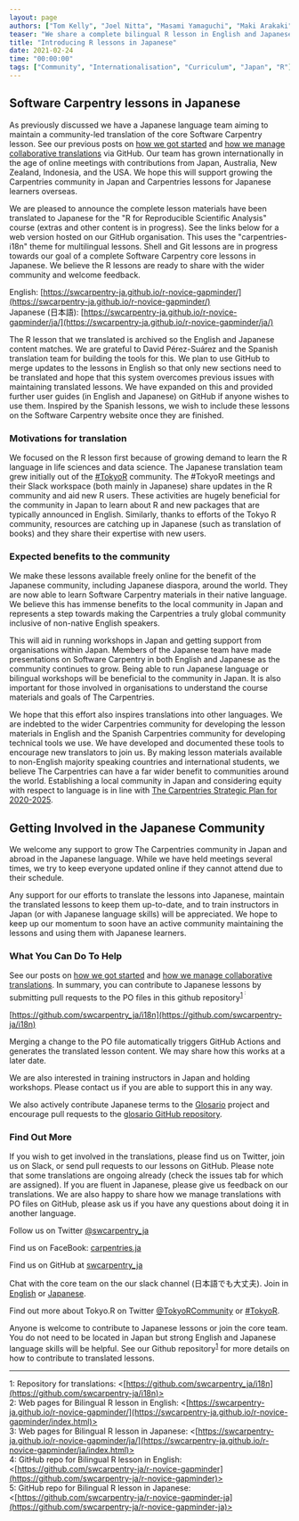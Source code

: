```yaml
---
layout: page
authors: ["Tom Kelly", "Joel Nitta", "Masami Yamaguchi", "Maki Arakaki", "Bagus Tris Atmaja", "Manabu Ishii", "Kozo Nishida", "Dai Saito", "Riku Takei", "Atsushi Yamamoto", "Satoshi Yokota"] 
teaser: "We share a complete bilingual R lesson in English and Japanese"
title: "Introducing R lessons in Japanese"
date: 2021-02-24 
time: "00:00:00" 
tags: ["Community", "Internationalisation", "Curriculum", "Japan", "R"]
---
```


## Software Carpentry lessons in Japanese

As previously discussed we have a Japanese language team aiming to maintain a community-led
 translation of the core Software Carpentry lesson. See our previous posts on 
[how we got started](https://carpentries.org/blog/2019/11/local-team-japan/) and
[how we manage collaborative translations](https://carpentries.org/blog/2019/11/translations-in-japanese/)
 via GitHub. Our team has grown internationally in the age of online meetings with contributions from Japan,
Australia, New Zealand, Indonesia, and the USA. We hope this will support growing the Carpentries community
in Japan and Carpentries lessons for Japanese learners overseas.

We are pleased to announce the complete lesson materials have been translated to Japanese for the 
"R for Reproducible Scientific Analysis" course (extras and other content is in progress).
See the links below for a web version hosted on our GitHub organisation. This uses the 
"carpentries-i18n" theme for multilingual lessons. Shell and Git lessons are in progress
towards our goal of a complete Software Carpentry core lessons in Japanese. We believe the
R lessons are ready to share with the wider  community and welcome feedback. 

English:   [https://swcarpentry-ja.github.io/r-novice-gapminder/](https://swcarpentry-ja.github.io/r-novice-gapminder/)
<br>
Japanese (日本語):    [https://swcarpentry-ja.github.io/r-novice-gapminder/ja/](https://swcarpentry-ja.github.io/r-novice-gapminder/ja/) 

The R lesson that we translated is archived so the English and Japanese content matches.
We are grateful to David Pérez-Suárez and the Spanish translation team for building the
tools for this. We plan to use GitHub to merge updates to the lessons in English so that
only new sections need to be translated and hope that this system overcomes previous
issues with maintaining translated lessons. We have expanded on this and provided further
user guides (in English and Japanese) on GitHub if anyone wishes to use them. Inspired by
the Spanish lessons, we wish to include these lessons on the Software Carpentry website
once they are finished.

### Motivations for translation

We focused on the R lesson first because of growing demand to learn the R language in
life sciences and data science. The Japanese translation team grew initially out of the
[\#TokyoR](https://tokyor.connpass.com) community. The #TokyoR meetings and their Slack
workspace (both mainly in Japanese) share updates in the R community and aid new R users.
These activities are hugely beneficial for the community in Japan to learn about 
R and new packages that are typically announced in English. Similarly, thanks to efforts
of the Tokyo R community, resources are catching up in Japanese (such as translation of books)
and they share their expertise with new users.

###  Expected benefits to the community

We make these lessons available freely online for the benefit of the Japanese community,
including Japanese diaspora, around the world. They are now able to learn Software Carpentry
materials in their native language. We believe this has immense benefits to the local community
in Japan and represents a step towards making the Carpentries a truly global community inclusive
of non-native English speakers.

This will aid in running workshops in Japan and getting support from organisations within Japan.
Members of the Japanese team have made presentations on Software Carpentry in both English and
Japanese as the community continues to grow. Being able to run Japanese language or bilingual
workshops will be beneficial to the community in Japan. It is also important for those involved
in organisations to understand the course materials and goals of The Carpentries.

We hope that this effort also inspires translations into other languages. We are indebted to the
wider Carpentries community for developing the lesson materials in English and the Spanish
Carpentries community for developing technical tools we use. We have developed and documented
these tools to encourage new translators to join us. By making lesson materials available to
non-English majority speaking countries and international students, we believe The Carpentries
can have a far wider benefit to communities around the world. Establishing a local community
in Japan and considering equity with respect to language is in line with [The Carpentries
Strategic Plan for 2020-2025](https://carpentries.org/blog/2020/01/strategic-plan-2020-2025/).

## Getting Involved in the Japanese Community

We welcome any support to grow The Carpentries community in Japan and abroad in the
Japanese language. While we have held meetings several times, we try to keep everyone
updated online if they cannot attend due to their schedule.

Any support for our efforts to translate the lessons into Japanese, maintain the translated
lessons to keep them up-to-date, and to train instructors in Japan (or with Japanese language
skills) will be appreciated. We hope to keep up our momentum to soon have an active community
maintaining the lessons and using them with Japanese learners.


### What You Can Do To Help

See our posts on [how we got started](https://carpentries.org/blog/2019/11/local-team-japan/)
and [how we manage collaborative translations](https://carpentries.org/blog/2019/11/translations-in-japanese/).
In summary, you can contribute to Japanese lessons by submitting pull requests to
the PO files in this github repository<sup>[1](#i18n)<sup> :

[https://github.com/swcarpentry_ja/i18n](https://github.com/swcarpentry-ja/i18n)

Merging a change to the PO file automatically triggers GitHub Actions and generates the
translated lesson content. We may share how this works at a later date.

We are also interested in training instructors in Japan and holding workshops. Please contact us
if you are able to support this in any way. 

We also actively contribute Japanese terms to the [Glosario](https://glosario.carpentries.org/)
project and encourage pull requests to the [glosario GitHub repository](https://github.com/carpentries/glosario).

### Find Out More

If you wish to get involved in the translations, please find us on Twitter, join us on Slack,
or send pull requests to our lessons on GitHub. Please note that some translations are ongoing
already (check the issues tab for which are assigned). If you are fluent in Japanese, please
give us feedback on our translations. We are also happy to share how we manage translations
with PO files on GitHub, please ask us if you have any questions about doing it in another language.

Follow us on Twitter [@swcarpentry_ja](twitter.com/swcarpentry_ja)<br>

Find us on FaceBook: [carpentries.ja](https://www.facebook.com/carpentries.ja)

Find us on GitHub at [swcarpentry_ja](https://github.com/swcarpentry-ja)<br>

Chat with the core team on the our slack channel (日本語でも大丈夫).
Join in [English](https://carpentries-jp-en.herokuapp.com/) or [Japanese](https://carpentries-ja.herokuapp.com/).

Find out more about Tokyo.R on Twitter [@TokyoRCommunity](https://twitter.com/@TokyoRCommunity) or
[\#TokyoR](https://twitter.com/search?q=%23TokyoR&src=hashtag_click).

Anyone is welcome to contribute to Japanese lessons or join the core team. You do not need to be located in Japan
but strong English and Japanese language skills will be helpful. See our Github repository<sup>[1](#i18n)</sup> for more details on
how to contribute to translated lessons.

---
<a name="i18n">1</a>: Repository for translations: <[https://github.com/swcarpentry_ja/i18n](https://github.com/swcarpentry-ja/i18n)><br>
<a name="R-web-english">2</a>: Web pages for Bilingual R lesson in English: <[https://swcarpentry-ja.github.io/r-novice-gapminder/](https://swcarpentry-ja.github.io/r-novice-gapminder/index.html)><br>
<a name="R-web-japanese">3</a>: Web pages for Bilingual R lesson in Japanese: <[https://swcarpentry-ja.github.io/r-novice-gapminder/ja/](https://swcarpentry-ja.github.io/r-novice-gapminder/ja/index.html)><br>
<a name="github-R-english">4</a>: GitHub repo for Bilingual R lesson in English: <[https://github.com/swcarpentry-ja/r-novice-gapminder](https://github.com/swcarpentry-ja/r-novice-gapminder)><br>
<a name="github-R-japanese">5</a>: GitHub repo for Bilingual R lesson in Japanese: <[https://github.com/swcarpentry-ja/r-novice-gapminder-ja](https://github.com/swcarpentry-ja/r-novice-gapminder-ja)><br>
